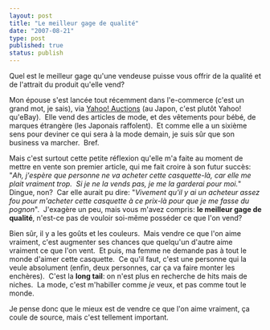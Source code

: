 ```yaml
---
layout: post
title: "Le meilleur gage de qualité"
date: "2007-08-21"
type: post
published: true
status: publish
---
```


Quel est le meilleur gage qu'une vendeuse puisse vous offrir de la qualité et de l'attrait du produit qu'elle vend?

Mon épouse s'est lancée tout récemment dans l'e-commerce (c'est un grand mot, je sais), via [Yahoo! Auctions](http://auctions.yahoo.co.jp "Yahoo! Auctions") (au Japon, c'est plutôt Yahoo! qu'eBay).  Elle vend des articles de mode, et des vêtements pour bébé, de marques étrangère (les Japonais raffolent).  Et comme elle a un sixième sens pour deviner ce qui sera à la mode demain, je suis sûr que son business va marcher.  Bref.

Mais c'est surtout cette petite réflexion qu'elle m'a faite au moment de mettre en vente son premier article, qui me fait croire à son futur succès: "_Ah, j'espère que personne ne va acheter cette casquette-là, car elle me plait vraiment trop.  Si je ne la vends pas, je me la garderai pour moi._"  Dingue, non?  Car elle aurait pu dire: "_Vivement qu'il y ai un acheteur assez fou pour m'acheter cette casquette à ce prix-là pour que je me fasse du pognon_".  J'exagère un peu, mais vous m'avez compris: **le meilleur gage de qualité**, n'est-ce pas de vouloir soi-même posséder ce que l'on vend?

Bien sûr, il y a les goûts et les couleurs.  Mais vendre ce que l'on aime vraiment, c'est augmenter ses chances que quelqu'un d'autre aime vraiment ce que l'on vent.  Et puis, ma femme ne demande pas à tout le monde d'aimer cette casquette.  Ce qu'il faut, c'est une personne qui la veule absolument (enfin, deux personnes, car ça va faire monter les enchères).  C'est la **long tail**: on n'est plus en recherche de hits mais de niches.  La mode, c'est m'habiller comme _je_ veux, et pas comme tout le monde.

Je pense donc que le mieux est de vendre ce que l'on aime vraiment, ça coule de source, mais c'est tellement important.
